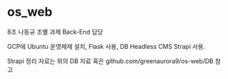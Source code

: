 # os_web
8조 나동규
조별 과제 Back-End 담당

GCP에 Ubuntu 운영체제 설치, Flask 사용, DB Headless CMS Strapi 사용.

Strapi 정리 자료는 위의 DB 자료 혹은 github.com/greenaurora9/os-web/DB 참고
